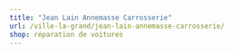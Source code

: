 ```yaml
---
title: "Jean Lain Annemasse Carrosserie"
url: /ville-la-grand/jean-lain-annemasse-carrosserie/
shop: réparation de voitures
---
```


